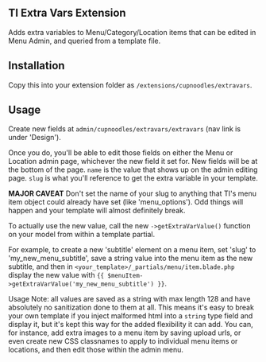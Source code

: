 ## TI Extra Vars Extension

Adds extra variables to Menu/Category/Location items that can be edited in Menu Admin, and queried from a template file. 

## Installation

Copy this into your extension folder as `/extensions/cupnoodles/extravars`. 

## Usage

Create new fields at `admin/cupnoodles/extravars/extravars` (nav link is under 'Design').

Once you do, you'll be able to edit those fields on either the Menu or Location admin page, whichever the new field it set for. New fields will be at the bottom of the page. `name` is the value that shows up on the admin editing page. `slug` is what you'll reference to get the extra variable in your template.

**MAJOR CAVEAT** Don't set the name of your slug to anything that TI's menu item object could already have set (like 'menu_options'). Odd things will happen and your template will almost definitely break. 


To actually use the new value, call the new `->getExtraVarValue()` function on your model from within a template partial. 

For example, to create a new 'subtitle' element on a menu item, set 'slug' to 'my_new_menu_subtitle', save a string value into the menu item as the new subtitle, and then in `<your_template>/_partials/menu/item.blade.php` display the new value with `{{ $menuItem->getExtraVarValue('my_new_menu_subtitle') }}`.

Usage Note: all values are saved as a string with max length 128 and have absolutely no sanitization done to them at all. This means it's easy to break your own template if you inject malformed html into a `string` type field and display it, but it's kept this way for the added flexibility it can add. You can, for instance, add extra images to a menu item by saving upload urls, or even create new CSS classnames to apply to individual menu items or locations, and then edit those within the admin menu. 